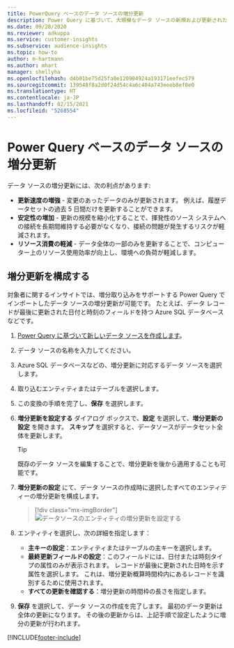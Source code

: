 ```yaml
---
title: PowerQuery ベースのデータ ソースの増分更新
description: Power Query に基づいて、大規模なデータ ソースの新規および更新されたデータを更新します。
ms.date: 09/28/2020
ms.reviewer: adkuppa
ms.service: customer-insights
ms.subservice: audience-insights
ms.topic: how-to
author: m-hartmann
ms.author: mhart
manager: shellyha
ms.openlocfilehash: d4b01be75d25fa0e120904924a193171eefec579
ms.sourcegitcommit: 139548f8a2d0f24d54c4a6c404a743eeeb8ef8e0
ms.translationtype: HT
ms.contentlocale: ja-JP
ms.lasthandoff: 02/15/2021
ms.locfileid: "5268554"
---
```

# <a name="incremental-refresh-for-data-sources-based-on-power-query"></a>Power Query ベースのデータ ソースの増分更新

データ ソースの増分更新には、次の利点があります:

- **更新速度の増強** - 変更のあったデータのみが更新されます。 例えば、履歴データセットの過去 5 日間だけを更新することができます。
- **安定性の増加** - 更新の規模を縮小化することで、揮発性のソース システムへの接続を長期間維持する必要がなくなり、接続の問題が発生するリスクが軽減されます。
- **リソース消費の軽減** - データ全体の一部のみを更新することで、コンピューター上のリソース使用効率が向上し、環境への負荷が軽減します。

## <a name="configure-incremental-refresh"></a>増分更新を構成する

対象者に関するインサイトでは、増分取り込みをサポートする Power Query でインポートしたデータ ソースの増分更新が可能です。 たとえば、データ レコードが最後に更新された日付と時刻のフィールドを持つ Azure SQL データベースなどです。

1. [Power Query に基づいて新しいデータ ソースを作成します](connect-power-query.md)。

1. データ ソースの名称を入力してください。

1. Azure SQL データベースなどの、増分更新に対応するデータ ソースを選択します。

1. 取り込むエンティティまたはテーブルを選択します。

1. この変換の手順を完了し、**保存** を選択します。

1. **増分更新を設定する** ダイアログ ボックスで、**設定** を選択して、**増分更新の設定** を開きます。 **スキップ** を選択すると、データソースがデータセット全体を更新します。
   > [!TIP]
   > 既存のデータ ソースを編集することで、増分更新を後から適用することも可能です。

1. **増分更新の設定** にて、データ ソースの作成時に選択したすべてのエンティティーの増分更新を構成します。

   > [!div class="mx-imgBorder"]
   > ![データソースのエンティティの増分更新を設定する](media/incremental-refresh-settings.png "データソースのエンティティの増分更新を設定する")

1. エンティティを選択し、次の詳細を指定します：

   - **主キーの設定**：エンティティまたはテーブルの主キーを選択します。
   - **最終更新フィールドの設定**：このフィールドには、日付または時刻タイプの属性のみが表示されます。 レコードが最後に更新された日時を示す属性を選択します。 これは、増分更新概算時間枠内にあるレコードを識別するために使用されます。
   - **すべての更新を確認する**：増分更新の時間枠の長さを指定します。

1. **保存** を選択して、データ ソースの作成を完了します。 最初のデータ更新は全体の更新になります。 その後の更新からは、上記手順で設定したように増分の更新が行われます。


[!INCLUDE[footer-include](../includes/footer-banner.md)]